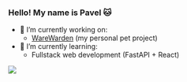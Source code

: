 ### Hello! My name is Pavel 🐱

<!--
**Zepten/Zepten** is a ✨ _special_ ✨ repository because its `README.md` (this file) appears on your GitHub profile.

Here are some ideas to get you started:

- 🔭 I’m currently working on ...
- 🌱 I’m currently learning ...
- 👯 I’m looking to collaborate on ...
- 🤔 I’m looking for help with ...
- 💬 Ask me about ...
- 📫 How to reach me: ...
- 😄 Pronouns: ...
- ⚡ Fun fact: ...
-->

- 🔭 I’m currently working on:
  - [WareWarden](https://github.com/Zepten/WareWarden) (my personal pet project)
- 🌱 I’m currently learning:
  - Fullstack web development (FastAPI + React)

<!-- [![GitHub Streak](https://streak-stats.demolab.com/?user=Zepten)](https://git.io/streak-stats) -->

![](https://komarev.com/ghpvc/?username=Zepten)
